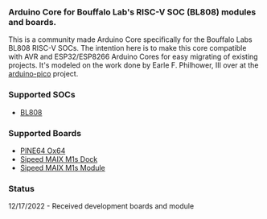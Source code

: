 ### Arduino Core for Bouffalo Lab's RISC-V SOC (BL808) modules and boards.
This is a community made Arduino Core specifically for the Bouffalo Labs BL808 RISC-V SOCs. The intention here is to make this core compatible with AVR and ESP32/ESP8266 Arduino Cores for easy migrating of existing projects. It's modeled on the work done by Earle F. Philhower, III over at the [arduino-pico](https://github.com/earlephilhower/arduino-pico) project.
### Supported SOCs
* [BL808](https://github.com/bouffalolab)
### Supported Boards
* [PINE64 Ox64](https://wiki.pine64.org/wiki/Ox64)
* [Sipeed MAIX M1s Dock](https://wiki.sipeed.com/hardware/en/maix/m1s/m1s_dock.html)
* [Sipeed MAIX M1s Module](https://wiki.sipeed.com/hardware/en/maix/m1s/m1s_module.html)
### Status
12/17/2022 - Received development boards and module
